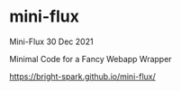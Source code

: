 # mini-flux

Mini-Flux 30 Dec 2021

Minimal Code for a Fancy Webapp Wrapper

https://bright-spark.github.io/mini-flux/
